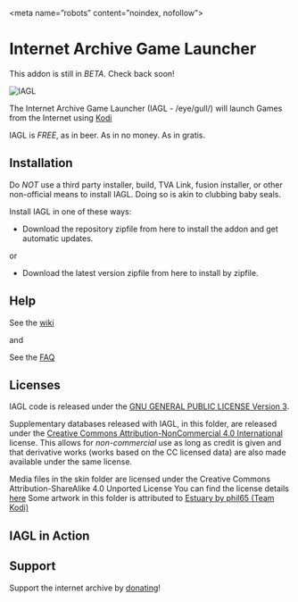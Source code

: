 <meta name=”robots” content=”noindex, nofollow”>

Internet Archive Game Launcher
==========================

This addon is still in *BETA*.  Check back soon!

![IAGL](https://github.com/zach-morris/plugin.program.iagl/blob/master/fanart.jpg)

The Internet Archive Game Launcher (IAGL - /eye/gull/) will launch Games from the Internet using [Kodi](http://kodi.tv)

IAGL is *FREE*, as in beer. As in no money. As in gratis.



Installation
-------------

Do *NOT* use a third party installer, build, TVA Link, fusion installer, or other non-official means to install IAGL.  Doing so is akin to clubbing baby seals.

Install IAGL in one of these ways:

- Download the repository zipfile from here to install the addon and get automatic updates.

or

- Download the latest version zipfile from here to install by zipfile.



Help
-------------

See the [wiki](https://github.com/zach-morris/plugin.program.iagl/wiki)

and

See the [FAQ](https://github.com/zach-morris/plugin.program.iagl/wiki/5.--FAQ)



Licenses
-------------

IAGL code is released under the [GNU GENERAL PUBLIC LICENSE Version 3](https://www.gnu.org/licenses/gpl-3.0.en.html).

Supplementary databases released with IAGL, in this folder, are released under the [Creative Commons Attribution-NonCommercial 4.0 International](https://creativecommons.org/licenses/by-sa/4.0/) license. This allows for *non-commercial* use as long as credit is given and that derivative works (works based on the CC licensed data) are also made available under the same license.

Media files in the skin folder are licensed under the Creative Commons Attribution-ShareAlike 4.0 Unported License
You can find the license details [here](http://creativecommons.org/licenses/by-sa/4.0/)
Some artwork in this folder is attributed to [Estuary by phil65 (Team Kodi)](https://github.com/phil65/skin.estuary)



IAGL in Action
-------------------




Support
-------------------

Support the internet archive by [donating](https://archive.org/donate/)!

